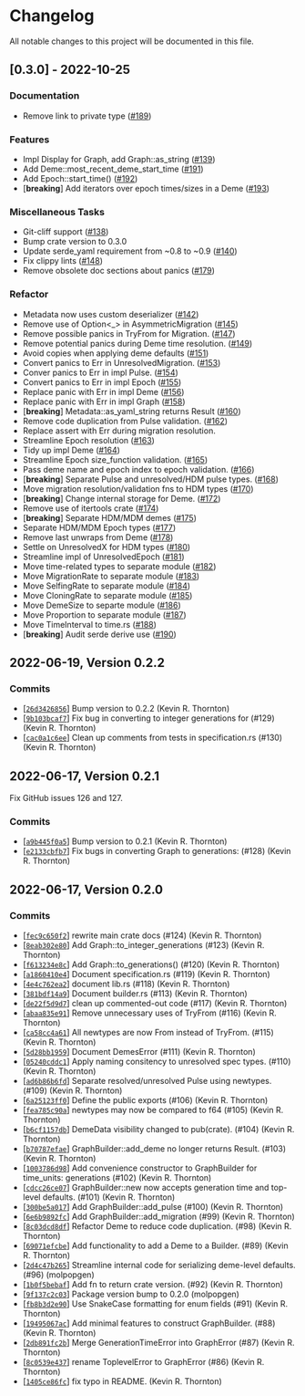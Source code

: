 # Changelog

All notable changes to this project will be documented in this file.

## [0.3.0] - 2022-10-25

### Documentation

- Remove link to private type ([#189](https://github.com/molpopgen/demes-rs/pull/189))

### Features

- Impl Display for Graph, add Graph::as_string ([#139](https://github.com/molpopgen/demes-rs/pull/139))
- Add Deme::most_recent_deme_start_time ([#191](https://github.com/molpopgen/demes-rs/pull/191))
- Add Epoch::start_time() ([#192](https://github.com/molpopgen/demes-rs/pull/192))
- [**breaking**] Add iterators over epoch times/sizes in a Deme ([#193](https://github.com/molpopgen/demes-rs/pull/193))

### Miscellaneous Tasks

- Git-cliff support ([#138](https://github.com/molpopgen/demes-rs/pull/138))
- Bump crate version to 0.3.0
- Update serde_yaml requirement from ~0.8 to ~0.9 ([#140](https://github.com/molpopgen/demes-rs/pull/140))
- Fix clippy lints ([#148](https://github.com/molpopgen/demes-rs/pull/148))
- Remove obsolete doc sections about panics ([#179](https://github.com/molpopgen/demes-rs/pull/179))

### Refactor

- Metadata now uses custom deserializer ([#142](https://github.com/molpopgen/demes-rs/pull/142))
- Remove use of Option<_> in AsymmetricMigration ([#145](https://github.com/molpopgen/demes-rs/pull/145))
- Remove possible panics in TryFrom<UnresolvedMigration> for Migration. ([#147](https://github.com/molpopgen/demes-rs/pull/147))
- Remove potential panics during Deme time resolution. ([#149](https://github.com/molpopgen/demes-rs/pull/149))
- Avoid copies when applying deme defaults ([#151](https://github.com/molpopgen/demes-rs/pull/151))
- Convert panics to Err in UnresolvedMigration. ([#153](https://github.com/molpopgen/demes-rs/pull/153))
- Conver panics to Err in impl Pulse. ([#154](https://github.com/molpopgen/demes-rs/pull/154))
- Convert panics to Err in impl Epoch ([#155](https://github.com/molpopgen/demes-rs/pull/155))
- Replace panic with Err in impl Deme ([#156](https://github.com/molpopgen/demes-rs/pull/156))
- Replace panic with Err in impl Graph ([#158](https://github.com/molpopgen/demes-rs/pull/158))
- [**breaking**] Metadata::as_yaml_string returns Result ([#160](https://github.com/molpopgen/demes-rs/pull/160))
- Remove code duplication from Pulse validation. ([#162](https://github.com/molpopgen/demes-rs/pull/162))
- Replace assert with Err during migration resolution.
- Streamline Epoch resolution ([#163](https://github.com/molpopgen/demes-rs/pull/163))
- Tidy up impl Deme ([#164](https://github.com/molpopgen/demes-rs/pull/164))
- Streamline Epoch size_function validation. ([#165](https://github.com/molpopgen/demes-rs/pull/165))
- Pass deme name and epoch index to epoch validation. ([#166](https://github.com/molpopgen/demes-rs/pull/166))
- [**breaking**] Separate Pulse and unresolved/HDM pulse types. ([#168](https://github.com/molpopgen/demes-rs/pull/168))
- Move migration resolution/validation fns to HDM types ([#170](https://github.com/molpopgen/demes-rs/pull/170))
- [**breaking**] Change internal storage for Deme. ([#172](https://github.com/molpopgen/demes-rs/pull/172))
- Remove use of itertools crate ([#174](https://github.com/molpopgen/demes-rs/pull/174))
- [**breaking**] Separate HDM/MDM demes ([#175](https://github.com/molpopgen/demes-rs/pull/175))
- Separate HDM/MDM Epoch types ([#177](https://github.com/molpopgen/demes-rs/pull/177))
- Remove last unwraps from Deme ([#178](https://github.com/molpopgen/demes-rs/pull/178))
- Settle on UnresolvedX for HDM types ([#180](https://github.com/molpopgen/demes-rs/pull/180))
- Streamline impl of UnresolvedEpoch ([#181](https://github.com/molpopgen/demes-rs/pull/181))
- Move time-related types to separate module ([#182](https://github.com/molpopgen/demes-rs/pull/182))
- Move MigrationRate to separate module ([#183](https://github.com/molpopgen/demes-rs/pull/183))
- Move SelfingRate to separate module ([#184](https://github.com/molpopgen/demes-rs/pull/184))
- Move CloningRate to separate module ([#185](https://github.com/molpopgen/demes-rs/pull/185))
- Move DemeSize to separte module ([#186](https://github.com/molpopgen/demes-rs/pull/186))
- Move Proportion to separate module ([#187](https://github.com/molpopgen/demes-rs/pull/187))
- Move TimeInterval to time.rs ([#188](https://github.com/molpopgen/demes-rs/pull/188))
- [**breaking**] Audit serde derive use ([#190](https://github.com/molpopgen/demes-rs/pull/190))

<!-- generated by git-cliff -->

## 2022-06-19, Version 0.2.2

### Commits
- [[`26d3426856`](https://github.com/molpopgen/demes-rs/commit/26d3426856cfb117c13fca8a34cbb17297fac9bb)] Bump version to 0.2.2 (Kevin R. Thornton)
- [[`9b103bcaf7`](https://github.com/molpopgen/demes-rs/commit/9b103bcaf740ed7ddf0adf7b9d81f85b20dc5c57)] Fix bug in converting to integer generations for (#129) (Kevin R. Thornton)
- [[`cac0a1c6ee`](https://github.com/molpopgen/demes-rs/commit/cac0a1c6ee2f863ddeb6de8cd8df0873d59f03c9)] Clean up comments from tests in specification.rs (#130) (Kevin R. Thornton)

## 2022-06-17, Version 0.2.1

Fix GitHub issues 126 and 127.

### Commits
- [[`a9b445f0a5`](https://github.com/molpopgen/demes-rs/commit/a9b445f0a527906b682b632422fd1f42a1797924)] Bump version to 0.2.1 (Kevin R. Thornton)
- [[`e2133cbfb7`](https://github.com/molpopgen/demes-rs/commit/e2133cbfb747373881cc50ba2ce6fd4189e22473)] Fix bugs in converting Graph to generations: (#128) (Kevin R. Thornton)

## 2022-06-17, Version 0.2.0
### Commits
- [[`fec9c650f2`](https://github.com/molpopgen/demes-rs/commit/fec9c650f2410f66cb2ba71d275a18bd798a3212)] rewrite main crate docs (#124) (Kevin R. Thornton)
- [[`8eab302e80`](https://github.com/molpopgen/demes-rs/commit/8eab302e803f9ca04b96dd95b04b123e4b7a3213)] Add Graph::to_integer_generations (#123) (Kevin R. Thornton)
- [[`f613234e8c`](https://github.com/molpopgen/demes-rs/commit/f613234e8c414d964c3d9f9a92dab3efa9af16ad)] Add Graph::to_generations() (#120) (Kevin R. Thornton)
- [[`a1860410e4`](https://github.com/molpopgen/demes-rs/commit/a1860410e41c1461d7d11ed944a03084661eb6eb)] Document specification.rs (#119) (Kevin R. Thornton)
- [[`4e4c762ea2`](https://github.com/molpopgen/demes-rs/commit/4e4c762ea22586d78b862ac11156759b2f46b70a)] document lib.rs (#118) (Kevin R. Thornton)
- [[`381bdf14a9`](https://github.com/molpopgen/demes-rs/commit/381bdf14a91a97c6960f98504df8db5145e993f5)] Document builder.rs (#113) (Kevin R. Thornton)
- [[`de22f5d9d7`](https://github.com/molpopgen/demes-rs/commit/de22f5d9d7018b24b9bad0f62fe304dda0e93eb3)] clean up commented-out code (#117) (Kevin R. Thornton)
- [[`abaa835e91`](https://github.com/molpopgen/demes-rs/commit/abaa835e91c6fc7fbc40f59b683eb448fdb68584)] Remove unnecessary uses of TryFrom (#116) (Kevin R. Thornton)
- [[`ca58cc4a61`](https://github.com/molpopgen/demes-rs/commit/ca58cc4a61929c886b117774f38cd61029874055)] All newtypes are now From<f64> instead of TryFrom. (#115) (Kevin R. Thornton)
- [[`5d28bb1959`](https://github.com/molpopgen/demes-rs/commit/5d28bb1959edb1f911d9310e1d64092783d26ca7)] Document DemesError (#111) (Kevin R. Thornton)
- [[`05240cddc1`](https://github.com/molpopgen/demes-rs/commit/05240cddc1b03b55fbbd81655faf49f14accfcf1)] Apply naming consitency to unresolved spec types. (#110) (Kevin R. Thornton)
- [[`ad6b86b6fd`](https://github.com/molpopgen/demes-rs/commit/ad6b86b6fdd681cc076f65a6cb40b59fcb9ad96d)] Separate resolved/unresolved Pulse using newtypes. (#109) (Kevin R. Thornton)
- [[`6a25123ff0`](https://github.com/molpopgen/demes-rs/commit/6a25123ff014940d10168bf2005976178827c597)] Define the public exports (#106) (Kevin R. Thornton)
- [[`fea785c90a`](https://github.com/molpopgen/demes-rs/commit/fea785c90a9f23a0903d6aa8aaa96695d4b894eb)] newtypes may now be compared to f64 (#105) (Kevin R. Thornton)
- [[`b6cf1157db`](https://github.com/molpopgen/demes-rs/commit/b6cf1157db2a9c6bad30e8377eaf065e88572466)] DemeData visibility changed to pub(crate). (#104) (Kevin R. Thornton)
- [[`b70787efae`](https://github.com/molpopgen/demes-rs/commit/b70787efae6d70b982ebf15fd880954781146a91)] GraphBuilder::add_deme no longer returns Result. (#103) (Kevin R. Thornton)
- [[`1003786d98`](https://github.com/molpopgen/demes-rs/commit/1003786d987b5906151968d07561554cdb32e065)] Add convenience constructor to GraphBuilder for time_units: generations (#102) (Kevin R. Thornton)
- [[`cdcc26ce07`](https://github.com/molpopgen/demes-rs/commit/cdcc26ce07b2e2104f8cb6be974c16270ccbb170)] GraphBuilder::new now accepts generation time and top-level defaults. (#101) (Kevin R. Thornton)
- [[`300be5a017`](https://github.com/molpopgen/demes-rs/commit/300be5a01757f80130cc39346f81a337670c7dd3)] Add GraphBuilder::add_pulse (#100) (Kevin R. Thornton)
- [[`6e6b9892fc`](https://github.com/molpopgen/demes-rs/commit/6e6b9892fcbfa264c287b3a7a066c432223b8c7f)] Add GraphBuilder::add_migration (#99) (Kevin R. Thornton)
- [[`8c03dcd8df`](https://github.com/molpopgen/demes-rs/commit/8c03dcd8df78f248a1c66a11fcf2990e5e146ca4)] Refactor Deme to reduce code duplication. (#98) (Kevin R. Thornton)
- [[`69071efcbe`](https://github.com/molpopgen/demes-rs/commit/69071efcbe536d96e8a711d553c1edd535e8caf7)] Add functionality to add a Deme to a Builder. (#89) (Kevin R. Thornton)
- [[`2d4c47b265`](https://github.com/molpopgen/demes-rs/commit/2d4c47b26542eed099de1acaa325e394771a2b7e)] Streamline internal code for serializing deme-level defaults. (#96) (molpopgen)
- [[`1b0f5bebaf`](https://github.com/molpopgen/demes-rs/commit/1b0f5bebafcde11474aa7c0dbd246d2a3bafbabb)] Add fn to return crate version. (#92) (Kevin R. Thornton)
- [[`9f137c2c03`](https://github.com/molpopgen/demes-rs/commit/9f137c2c03fdde426958c831c7a245002c6d2939)] Package version bump to 0.2.0 (molpopgen)
- [[`fb8b3d2e90`](https://github.com/molpopgen/demes-rs/commit/fb8b3d2e904bd97a9e0e4e92fdc2b5968f1f2810)] Use SnakeCase formatting for enum fields (#91) (Kevin R. Thornton)
- [[`19495067ac`](https://github.com/molpopgen/demes-rs/commit/19495067ac608a71db12600b9bd079a4904790f8)] Add minimal features to construct GraphBuilder. (#88) (Kevin R. Thornton)
- [[`2db891fc2b`](https://github.com/molpopgen/demes-rs/commit/2db891fc2b31ce0b7552e3348eb7e50af9203e42)] Merge GenerationTimeError into GraphError (#87) (Kevin R. Thornton)
- [[`8c0539e437`](https://github.com/molpopgen/demes-rs/commit/8c0539e437ea6b4c06b151a0c1309fd51d838e98)] rename ToplevelError to GraphError (#86) (Kevin R. Thornton)
- [[`1405ce86fc`](https://github.com/molpopgen/demes-rs/commit/1405ce86fc11b03543ad80c772a60233093c9138)] fix typo in README. (Kevin R. Thornton)
